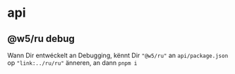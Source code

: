 # api

## @w5/ru debug

Wann Dir entwéckelt an Debugging, kënnt Dir `"@w5/ru"` an `api/package.json` op `"link:../ru/ru"` änneren, an dann `pnpm i`
